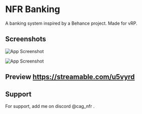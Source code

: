
# NFR Banking

A banking system inspired by a Behance project. Made for vRP.


## Screenshots

![App Screenshot](https://i.imgur.com/Rmfr2o6.png) 

![App Screenshot](https://i.imgur.com/yeXntPB.png)


##  Preview https://streamable.com/u5vyrd


## Support

For support, add me on discord @cag_nfr .

